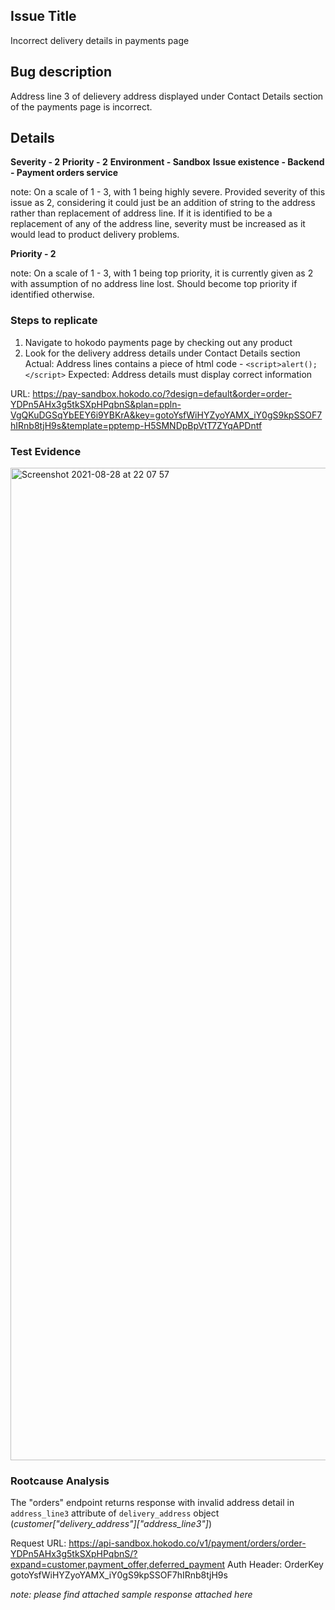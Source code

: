 ## Issue Title

Incorrect delivery details in payments page

## Bug description

Address line 3 of delievery address displayed under Contact Details section of the payments page is incorrect.

## Details

**Severity - 2**
**Priority - 2**
**Environment - Sandbox**
**Issue existence - Backend - Payment orders service**

note: On a scale of 1 - 3, with 1 being highly severe. Provided severity of this issue as 2, considering it could just be an addition of string to the address rather than replacement of address line. If it is identified to be a replacement of any of the address line, severity must be increased as it would lead to product delivery problems.

**Priority - 2**

note: On a scale of 1 - 3, with 1 being top priority, it is currently given as 2 with assumption of no address line lost. Should become top priority if identified otherwise.

### Steps to replicate

1. Navigate to hokodo payments page by checking out any product
2. Look for the delivery address details under Contact Details section
   Actual: Address lines contains a piece of html code - `<script>alert();</script>`
   Expected: Address details must display correct information

URL: https://pay-sandbox.hokodo.co/?design=default&order=order-YDPn5AHx3g5tkSXpHPqbnS&plan=ppln-VgQKuDGSqYbEEY6i9YBKrA&key=gotoYsfWiHYZyoYAMX_iY0gS9kpSSOF7hIRnb8tjH9s&template=pptemp-H5SMNDpBpVtT7ZYqAPDntf

### Test Evidence

<img width="1588" alt="Screenshot 2021-08-28 at 22 07 57" src="https://user-images.githubusercontent.com/13304448/131234936-b2e93614-e340-4fd7-943a-228bf9519f9a.png">


### Rootcause Analysis

The "orders" endpoint returns response with invalid address detail in `address_line3` attribute of `delivery_address` object (_customer["delivery_address"]["address_line3"]_)

Request URL: https://api-sandbox.hokodo.co/v1/payment/orders/order-YDPn5AHx3g5tkSXpHPqbnS/?expand=customer,payment_offer,deferred_payment
Auth Header: OrderKey gotoYsfWiHYZyoYAMX_iY0gS9kpSSOF7hIRnb8tjH9s

_note: please find attached sample response attached here_
